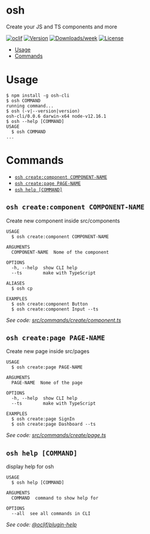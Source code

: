 osh
===

Create your JS and TS components and more

[![oclif](https://img.shields.io/badge/cli-oclif-brightgreen.svg)](https://oclif.io)
[![Version](https://img.shields.io/npm/v/osh.svg)](https://npmjs.org/package/osh)
[![Downloads/week](https://img.shields.io/npm/dw/osh.svg)](https://npmjs.org/package/osh)
[![License](https://img.shields.io/npm/l/osh.svg)](https://github.com/EliasGcf/osh/blob/master/package.json)

<!-- toc -->
* [Usage](#usage)
* [Commands](#commands)
<!-- tocstop -->
# Usage
<!-- usage -->
```sh-session
$ npm install -g osh-cli
$ osh COMMAND
running command...
$ osh (-v|--version|version)
osh-cli/0.0.6 darwin-x64 node-v12.16.1
$ osh --help [COMMAND]
USAGE
  $ osh COMMAND
...
```
<!-- usagestop -->
# Commands
<!-- commands -->
* [`osh create:component COMPONENT-NAME`](#osh-createcomponent-component-name)
* [`osh create:page PAGE-NAME`](#osh-createpage-page-name)
* [`osh help [COMMAND]`](#osh-help-command)

## `osh create:component COMPONENT-NAME`

Create new component inside src/components

```
USAGE
  $ osh create:component COMPONENT-NAME

ARGUMENTS
  COMPONENT-NAME  Nome of the component

OPTIONS
  -h, --help  show CLI help
  --ts        make with TypeScript

ALIASES
  $ osh cp

EXAMPLES
  $ osh create:component Button
  $ osh create:component Input --ts
```

_See code: [src/commands/create/component.ts](https://github.com/EliasGcf/osh/blob/v0.0.6/src/commands/create/component.ts)_

## `osh create:page PAGE-NAME`

Create new page inside src/pages

```
USAGE
  $ osh create:page PAGE-NAME

ARGUMENTS
  PAGE-NAME  Nome of the page

OPTIONS
  -h, --help  show CLI help
  --ts        make with TypeScript

EXAMPLES
  $ osh create:page SignIn
  $ osh create:page Dashboard --ts
```

_See code: [src/commands/create/page.ts](https://github.com/EliasGcf/osh/blob/v0.0.6/src/commands/create/page.ts)_

## `osh help [COMMAND]`

display help for osh

```
USAGE
  $ osh help [COMMAND]

ARGUMENTS
  COMMAND  command to show help for

OPTIONS
  --all  see all commands in CLI
```

_See code: [@oclif/plugin-help](https://github.com/oclif/plugin-help/blob/v2.2.3/src/commands/help.ts)_
<!-- commandsstop -->
